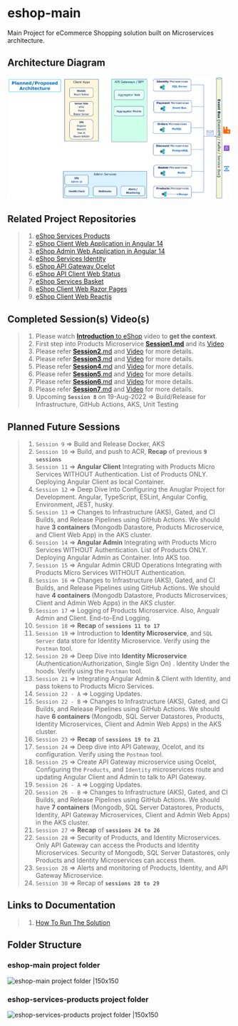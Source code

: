 # eshop-main

Main Project for eCommerce Shopping solution built on Microservices architecture.

## Architecture Diagram

![OverAllArchitecture |150x150](./Documentation/Images/OverAllArchitecture.PNG)

## Related Project Repositories

> 1. [eShop Services Products](https://github.com/vishipayyallore/eshop-services-products)
> 1. [eShop Client Web Application in Angular 14](https://github.com/vishipayyallore/eshop-client-ngweb)
> 1. [eShop Admin Web Application in Angular 14](https://github.com/vishipayyallore/eshop-admin-ngweb)
> 1. [eShop Services Identity](https://github.com/vishipayyallore/eshop-services-identity)
> 1. [eShop API Gateway Ocelot](https://github.com/vishipayyallore/eshop-apigateway-ocelot)
> 1. [eShop API Client Web Status](https://github.com/vishipayyallore/eshop-client-webstatus)
> 1. [eShop Services Basket](https://github.com/vishipayyallore/eshop-services-basket)
> 1. [eShop Client Web Razor Pages](https://github.com/vishipayyallore/eshop-client-razorweb)
> 1. [eShop Client Web Reactjs](https://github.com/vishipayyallore/eshop-client-rjweb)

## Completed Session(s) Video(s)

> 1. Please watch [**Introduction** to eShop](https://www.youtube.com/watch?v=GB55gX4umNM) video to **get the context**.
> 1. First step into Products Microservice [**Session1.md**](https://github.com/vishipayyallore/eshop-services-products/blob/main/Documentation/Sessions/Session1.md) and its [Video](https://www.youtube.com/watch?v=wQ0Xf4pKZaQ)
> 1. Please refer [**Session2**.md](https://github.com/vishipayyallore/eshop-services-products/blob/main/Documentation/Sessions/Session2.md) and [Video](https://www.youtube.com/watch?v=R8QIrph-rCI) for more details.
> 1. Please refer [**Session3**.md](https://github.com/vishipayyallore/eshop-services-products/blob/main/Documentation/Sessions/Session3.md) and [Video](https://www.youtube.com/watch?v=xst1bjb54JM) for more details.
> 1. Please refer [**Session4**.md](https://github.com/vishipayyallore/eshop-services-products/blob/main/Documentation/Sessions/Session4.md) and [Video](https://www.youtube.com/watch?v=G6dPdySKzbs) for more details.
> 1. Please refer [**Session5**.md](https://github.com/vishipayyallore/eshop-services-products/blob/main/Documentation/Sessions/Session5.md) and [Video](https://www.youtube.com/watch?v=LPI0VVM24KI) for more details.
> 1. Please refer [**Session6**.md](https://github.com/vishipayyallore/eshop-services-products/blob/main/Documentation/Sessions/Session6.md) and [Video](https://www.youtube.com/watch?v=FmMIF6_bGuw) for more details.
> 1. Please refer [**Session7**.md](https://github.com/vishipayyallore/eshop-services-products/blob/main/Documentation/Sessions/Session7.md) and [Video](https://www.youtube.com/watch?v=7abmbzh0ckA) for more details.
> 1. Upcoming **`Session 8`** on 19-Aug-2022 => Build/Release for Infrastructure, GitHub Actions, AKS, Unit Testing

## Planned Future Sessions

> 1. `Session 9` => Build and Release Docker, AKS
> 1. `Session 10` => Build, and push to ACR, **Recap** of previous **`9 sessions`**
> 1. `Session 11` => **Angular Client** Integrating with Products Micro Services WITHOUT Authentication. List of Products ONLY. Deploying Angular Client as local Container.
> 1. `Session 12` => Deep Dive into Configuring the Anuglar Project for Development. Angular, TypeScript, ESLint, Angular Config, Environment, JEST, husky.
> 1. `Session 13` => Changes to Infrastructure (AKS), Gated, and CI Builds, and Release Pipelines using GitHub Actions. We should have **3 containers** (Mongodb Datastore, Products Microservice, and Client Web App) in the AKS cluster.
> 1. `Session 14` => **Angular Admin** Integrating with Products Micro Services WITHOUT Authentication. List of Products ONLY. Deploying Angular Admin as Container. Into AKS too.
> 1. `Session 15` => Angular Admin CRUD Operations Integrating with Products Micro Services WITHOUT Authentication.
> 1. `Session 16` => Changes to Infrastructure (AKS), Gated, and CI Builds, and Release Pipelines using GitHub Actions. We should have **4 containers** (Mongodb Datastore, Products Microservices, Client and Admin Web Apps) in the AKS cluster.
> 1. `Session 17` => Logging of Products Microservice. Also, Angualr Admin and Client. End-to-End Logging.
> 1. `Session 18` => **Recap** of **`sessions 11 to 17`**
> 1. `Session 19` => Introduction to **Identity Microservice**, and `SQL Server` data store for Identity Microservice. Verify using the `Postman` tool.
> 1. `Session 20` => Deep Dive into **Identity Microservice** (Authentication/Authorization, Single Sign On) . Identity Under the hoods. Verify using the `Postman` tool.
> 1. `Session 21` => Integrating Angular Admin & Client with Identity, and pass tokens to Products Micro Services.
> 1. `Session 22 - A` => Logging Updates.
> 1. `Session 22 - B` => Changes to Infrastructure (AKS), Gated, and CI Builds, and Release Pipelines using GitHub Actions. We should have **6 containers** (Mongodb, SQL Server Datastores, Products, Identity Microservices, Client and Admin Web Apps) in the AKS cluster.
> 1. `Session 23` => **Recap** of **`sessions 19 to 21`**
> 1. `Session 24` => Deep dive into API Gateway, Ocelot, and its configuration. Verify using the `Postman` tool.
> 1. `Session 25` => Create API Gateway microservice using Ocelot, Configuring the `Products`, and `Identity` microservices route and updating Angular Client and Admin to talk to API Gateway.
> 1. `Session 26 - A` => Logging Updates.
> 1. `Session 26 - B` => Changes to Infrastructure (AKS), Gated, and CI Builds, and Release Pipelines using GitHub Actions. We should have **7 containers** (Mongodb, SQL Server Datastores, Products, Identity, API Gateway Microservices, Client and Admin Web Apps) in the AKS cluster.
> 1. `Session 27` => **Recap** of **`sessions 24 to 26`**
> 1. `Session 28` => Security of Products, and Identity Microservices. Only API Gateway can access the Products and Identity Microservices. Security of Mongodb, SQL Server Datastores, only Products and Identity Microservices can access them.
> 1. `Session 28` => Alerts and monitoring of Products, Identity, and API Gateway Microservice.
> 1. `Session 30` => Recap of **`sessions 28 to 29`**

## Links to Documentation

> 1. [How To Run The Solution](./HowTos/HowToRunTheSolution.md)

## Folder Structure

### eshop-main project folder

![eshop-main project folder |150x150](./Documentation/Images/eshop-main.PNG)

### eshop-services-products project folder

![eshop-services-products project folder |150x150](./Documentation/Images/eshop-services-products.PNG)
